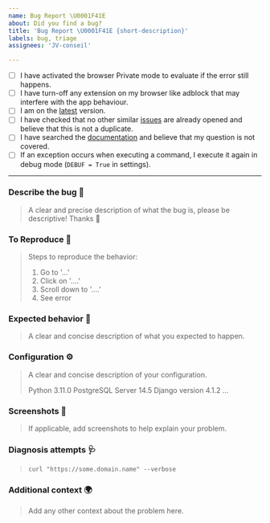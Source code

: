 ```yaml
---
name: Bug Report \U0001F41E
about: Did you find a bug?
title: 'Bug Report \U0001F41E {short-description}'
labels: bug, triage
assignees: 'JV-conseil'

---
```


<!--

  Hi there 👋 Thank you for discovering and submitting an issue.

  Before you submit this; let's make sure of a few things.
  Please make sure the following boxes are ticked if they are correct.
  If not, please try and fulfill these first.

-->

- [ ] I have activated the browser Private mode to evaluate if the error still happens.
- [ ] I have turn-off any extension on my browser like adblock that may interfere with the app behaviour.
- [ ] I am on the [latest][latest] version.
- [ ] I have checked that no other similar [issues][issues] are already opened and believe that this is not a duplicate.
- [ ] I have searched the [documentation][documentation] and believe that my question is not covered.
- [ ] If an exception occurs when executing a command, I execute it again in debug mode (`DEBUF = True` in settings).

---

### Describe the bug 🐛

> A clear and precise description of what the bug is, please be descriptive! Thanks 🙌

### To Reproduce 🔂

> Steps to reproduce the behavior:
>
> 1. Go to '...'
> 2. Click on '....'
> 3. Scroll down to '....'
> 4. See error

### Expected behavior 🚀

> A clear and concise description of what you expected to happen.

### Configuration ⚙️

> A clear and concise description of your configuration.
>
> Python 3.11.0
> PostgreSQL Server 14.5
> Django version 4.1.2
> ...

### Screenshots 📸

> If applicable, add screenshots to help explain your problem.

### Diagnosis attempts 🩺

> `curl "https://some.domain.name" --verbose`

### Additional context 🌍

> Add any other context about the problem here.

<!-- links -->

[documentation]: https://pypi.org/project/django-azure-active-directory-signin
[issues]: https://github.com/JV-conseil-Internet-Consulting/django-azure-active-directory-signin/issues
[latest]: https://github.com/JV-conseil-Internet-Consulting/django-azure-active-directory-signin/releases/latest
